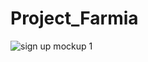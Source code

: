 # Project_Farmia
![sign up mockup 1](https://user-images.githubusercontent.com/35096973/46619910-fc327e80-cb2b-11e8-8f1c-15587051a642.png)

